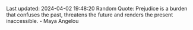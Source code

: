Last updated: 2024-04-02 19:48:20
Random Quote: Prejudice is a burden that confuses the past, threatens the future and renders the present inaccessible. - Maya Angelou